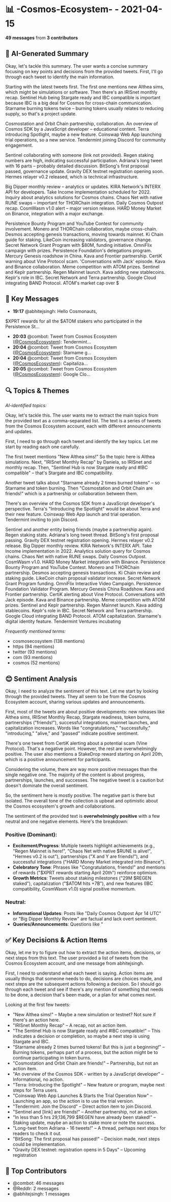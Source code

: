 # 📊 -Cosmos-Ecosystem- - 2021-04-15
**49 messages** from **3 contributors**

## 📝 AI-Generated Summary
<think>
Okay, let's tackle this summary. The user wants a concise summary focusing on key points and decisions from the provided tweets. First, I'll go through each tweet to identify the main information.

Starting with the latest tweets first. The first one mentions new Althea sims, which might be simulations or software. Then there's an IRISnet monthly recap. Sentinel Hub being Stargate ready and IBC compatible is important because IBC is a big deal for Cosmos for cross-chain communication. Starname burning tokens twice – burning tokens usually relates to reducing supply, so that's a project update.

Cosmostation and Orbit Chain partnership, collaboration. An overview of Cosmos SDK by a JavaScript developer – educational content. Terra introducing Spotlight, maybe a new feature. Coinswap Web App launching trial operations, so a new service. Tendermint joining Discord for community engagement.

Sentinel collaborating with someone (link not provided). Regen staking numbers are high, indicating successful participation. Adriana's long tweet with 16 parts – probably detailed discussion. BitSong's first proposal passed, governance update. Gravity DEX testnet registration opening soon. Hermes relayer v0.2 released, which is technical infrastructure.

Big Dipper monthly review – analytics or updates. KIRA Network's INTERX API for developers. Take Income implementation scheduled for 2022. Inquiry about analytics solutions for Cosmos chains. Chaos Net with native RUNE swaps – important for THORChain integration. Daily Cosmos Outpost recap. CosmWasm v1.0 alert – major version release. HARD Money Market on Binance, integration with a major exchange.

Persistence Bounty Program and YouTube Contest for community involvement. Monero and THORChain collaboration, maybe cross-chain. Desmos accepting genesis transactions, moving towards mainnet. Ki Chain guide for staking. LikeCoin increasing validators, governance change. Secret Network Grant Program with $80M, funding initiative. OmniFlix campaign with prizes. Persistence Foundation's delegations program. Mercury Genesis roadshow in China. Kava and Frontier partnership. CertiK warning about Vine Protocol scam. 'Conversations with Jack' episode. Kava and Binance collaboration. Meme competition with ATOM prizes. Sentinel and Keplr partnership. Regen Mainnet launch. Kava adding new stablecoins. Keplr's role in IBC. Secret Network and Terra partnership. Google Cloud integrating BAND Protocol. ATOM's market cap over $

## 💬 Key Messages
- **19:17** @abhitejsingh: Hello Cosmonauts,

$XPRT rewards for all the $ATOM stakers who participated in the Persistence St...
- **20:03** @combot: Tweet from Cosmos Ecosystem ([@CosmosEcosystem](https://twitter.com/CosmosEcosystem)):
Tendermint...
- **20:04** @combot: Tweet from Cosmos Ecosystem ([@CosmosEcosystem](https://twitter.com/CosmosEcosystem)):
Starname g...
- **20:04** @combot: Tweet from Cosmos Ecosystem ([@CosmosEcosystem](https://twitter.com/CosmosEcosystem)):
Capitaliza...
- **20:05** @combot: Tweet from Cosmos Ecosystem ([@CosmosEcosystem](https://twitter.com/CosmosEcosystem)):
Google Clo...

## 🔍 Topics & Themes
*AI-identified topics:*
> <think>
Okay, let's tackle this. The user wants me to extract the main topics from the provided text as a comma-separated list. The text is a series of tweets from the Cosmos Ecosystem account, each with different announcements and updates.

First, I need to go through each tweet and identify the key topics. Let me start by reading each one carefully. 

The first tweet mentions "New Althea sims!" So the topic here is Althea simulations. Next, "IRISnet Monthly Recap" by Daniela, so IRISnet and monthly recap. Then, "Sentinel Hub is now Stargate ready and #IBC compatible" – that's Stargate and IBC compatibility. 

Another tweet talks about "Starname already 2 times burned tokens" – so Starname and token burning. Then "Cosmostation and Orbit Chain are friends!" which is a partnership or collaboration between them. 

There's an overview of the Cosmos SDK from a JavaScript developer's perspective. Terra's "Introducing the Spotlight" would be about Terra and their new feature. Coinswap Web App launch and trial operation. Tendermint inviting to join Discord. 

Sentinel and another entity being friends (maybe a partnership again). Regen staking stats. Adriana's long tweet thread. BitSong's first proposal passing. Gravity DEX testnet registration opening. Hermes relayer v0.2 release. Big Dipper monthly review. KIRA Network's INTERX API. Take Income implementation in 2022. Analytics solution query for Cosmos chains. Chaos Net with native RUNE swaps. Daily Cosmos Outpost. CosmWasm v1.0. HARD Money Market integration with Binance. Persistence Bounty Program and YouTube Contest. Monero and THORChain partnership. Desmos accepting genesis transactions. Ki Chain review and staking guide. LikeCoin chain proposal validator increase. Secret Network Grant Program funding. OmniFlix Interactive Video Campaign. Persistence Foundation Validator Program. Mercury Genesis China Roadshow. Kava and Frontier partnership. CertiK alerting about Vine Protocol. Conversations with Jack episode. Kava and Binance partnership. Meme competition with ATOM prizes. Sentinel and Keplr partnership. Regen Mainnet launch. Kava adding stablecoins. Keplr's role in IBC. Secret Network and Terra partnership. Google Cloud integrating BAND Protocol. ATOM capitalization. Starname's digital identity feature. Tendermint Ventures incubating

*Frequently mentioned terms:*
- cosmosecosystem (138 mentions)
- https (94 mentions)
- twitter (93 mentions)
- com (93 mentions)
- cosmos (52 mentions)

## 😊 Sentiment Analysis
<think>
Okay, I need to analyze the sentiment of this text. Let me start by looking through the provided tweets. They all seem to be from the Cosmos Ecosystem account, sharing various updates and announcements.

First, most of the tweets are about positive developments: new releases like Althea sims, IRISnet Monthly Recap, Stargate readiness, token burns, partnerships ("friends!"), successful integrations, mainnet launches, and capitalization increases. Words like "congratulations," "successfully," "introducing," "alive," and "passed" indicate positive sentiment. 

There's one tweet from CertiK alerting about a potential scam (Vine Protocol). That's a negative point. However, the rest are overwhelmingly positive. The user also mentions a StakeDrop reward starting on April 20th, which is a positive announcement for participants.

Considering the volume, there are way more positive messages than the single negative one. The majority of the content is about progress, partnerships, launches, and successes. The negative tweet is a caution but doesn't dominate the overall sentiment. 

So, the sentiment here is mostly positive. The negative part is there but isolated. The overall tone of the collection is upbeat and optimistic about the Cosmos ecosystem's growth and collaborations.
</think>

The sentiment of the provided text is **overwhelmingly positive** with a few neutral and one negative elements. Here's the breakdown:

### **Positive** (Dominant):
- **Excitement/Progress**: Multiple tweets highlight achievements (e.g., "Regen Mainnet is here!", "Chaos Net with native $RUNE is alive!", "Hermes v0.2 is out"), partnerships ("X and Y are friends!"), and successful integrations ("HARD Money Market integrated into Binance").
- **Celebratory Tone**: Phrases like "Congratulations, friends!" and mentions of rewards ("$XPRT rewards starting April 20th") reinforce optimism.
- **Growth Metrics**: Tweets about staking milestones ("29M $REGEN staked"), capitalization ("$ATOM hits +7B"), and new features (IBC compatibility, CosmWasm v1.0) signal positive momentum.

### **Neutral**:
- **Informational Updates**: Posts like "Daily Cosmos Outpost Apr 14 UTC" or "Big Dipper Monthly Review" are factual and lack overt sentiment.
- **Queries/Announcements**: Questions like "

## ✅ Key Decisions & Action Items
<think>
Okay, let me try to figure out how to extract the action items, decisions, or next steps from this text. The user provided a list of tweets from the Cosmos Ecosystem account, and one message from abhitejsingh.

First, I need to understand what each tweet is saying. Action items are usually things that someone needs to do, decisions are choices made, and next steps are the subsequent actions following a decision. So I should go through each tweet and see if there's any mention of something that needs to be done, a decision that's been made, or a plan for what comes next.

Looking at the first few tweets:

- "New Althea sims!" – Maybe a new simulation or testnet? Not sure if there's an action here.
- "IRISnet Monthly Recap" – A recap, not an action item.
- "The Sentinel Hub is now Stargate ready and #IBC compatible!" – This indicates a decision or completion, so maybe a next step is using Stargate and IBC.
- "Starname already 2 times burned tokens! But this is just a beginning!" – Burning tokens, perhaps part of a process, but the action might be to continue participating in token burns.
- "Cosmostation and Orbit Chain are friends!" – Partnership, but not an action item.
- "An overview of the Cosmos SDK - written by a JavaScript developer" – Informational, no action.
- "Terra: Introducing the Spotlight" – New feature or program, maybe next steps for Terra users.
- "Coinswap Web App Launches & Starts the Trial Operation Now" – Launching an app, so the action is to use the trial version.
- "Tendermint: Join the Discord" – Direct action item to join Discord.
- "Sentinel and [link] are friends!" – Another partnership, not an action.
- "In less than 5 hrs 29,136,799 $REGEN have already been staked!" – Staking update, maybe an action to stake more or note the success.
- "Long-twet from Adriana - 16 tweets!" – A thread, perhaps next steps for readers to check it out.
- "BitSong: The first proposal has passed!" – Decision made, next steps could be implementation.
- "Gravity DEX testnet: registration opens in 5 Days" – Upcoming registration

## 👥 Top Contributors
- @combot: 46 messages
- @Reddlr: 2 messages
- @abhitejsingh: 1 messages
